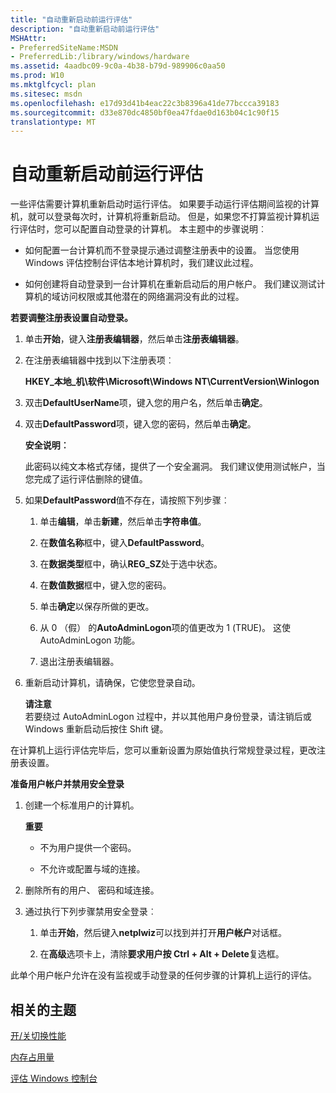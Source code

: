 ```yaml
---
title: "自动重新启动前运行评估"
description: "自动重新启动前运行评估"
MSHAttr:
- PreferredSiteName:MSDN
- PreferredLib:/library/windows/hardware
ms.assetid: 4aadbc09-9c0a-4b38-b79d-989906c0aa50
ms.prod: W10
ms.mktglfcycl: plan
ms.sitesec: msdn
ms.openlocfilehash: e17d93d41b4eac22c3b8396a41de77bccca39183
ms.sourcegitcommit: d33e870dc4850bf0ea47fdae0d163b04c1c90f15
translationtype: MT
---
```

# <a name="automate-reboots-before-you-run-an-assessment"></a>自动重新启动前运行评估


一些评估需要计算机重新启动时运行评估。 如果要手动运行评估期间监视的计算机，就可以登录每次时，计算机将重新启动。 但是，如果您不打算监视计算机运行评估时，您可以配置自动登录的计算机。 本主题中的步骤说明︰

-   如何配置一台计算机而不登录提示通过调整注册表中的设置。 当您使用 Windows 评估控制台评估本地计算机时，我们建议此过程。

-   如何创建将自动登录到一台计算机在重新启动后的用户帐户。 我们建议测试计算机的域访问权限或其他潜在的网络漏洞没有此的过程。

**若要调整注册表设置自动登录。**

1.  单击**开始**，键入**注册表编辑器**，然后单击**注册表编辑器**。

2.  在注册表编辑器中找到以下注册表项︰

    **HKEY\_本地\_机\\软件\\Microsoft\\Windows NT\\CurrentVersion\\Winlogon**

3.  双击**DefaultUserName**项，键入您的用户名，然后单击**确定**。

4.  双击**DefaultPassword**项，键入您的密码，然后单击**确定**。

    **安全说明︰**

    此密码以纯文本格式存储，提供了一个安全漏洞。 我们建议使用测试帐户，当您完成了运行评估删除的键值。

5.  如果**DefaultPassword**值不存在，请按照下列步骤︰

    1.  单击**编辑**，单击**新建**，然后单击**字符串值**。

    2.  在**数值名称**框中，键入**DefaultPassword**。

    3.  在**数据类型**框中，确认**REG\_SZ**处于选中状态。

    4.  在**数值数据**框中，键入您的密码。

    5.  单击**确定**以保存所做的更改。

    6.  从 0 （假） 的**AutoAdminLogon**项的值更改为 1 (TRUE)。 这使 AutoAdminLogon 功能。

    7.  退出注册表编辑器。

6.  重新启动计算机，请确保，它使您登录自动。

    **请注意**  
    若要绕过 AutoAdminLogon 过程中，并以其他用户身份登录，请注销后或 Windows 重新启动后按住 Shift 键。

     

在计算机上运行评估完毕后，您可以重新设置为原始值执行常规登录过程，更改注册表设置。

**准备用户帐户并禁用安全登录**

1.  创建一个标准用户的计算机。

    **重要**  
    -   不为用户提供一个密码。

    -   不允许或配置与域的连接。

     

2.  删除所有的用户、 密码和域连接。

3.  通过执行下列步骤禁用安全登录︰

    1.  单击**开始**，然后键入**netplwiz**可以找到并打开**用户帐户**对话框。

    2.  在**高级**选项卡上，清除**要求用户按 Ctrl + Alt + Delete**复选框。

此单个用户帐户允许在没有监视或手动登录的任何步骤的计算机上运行的评估。

## <a name="related-topics"></a>相关的主题


[开/关切换性能](onoff-transition-performance.md)

[内存占用量](memory-footprint.md)

[评估 Windows 控制台](windows-assessment-console.md)

 

 








